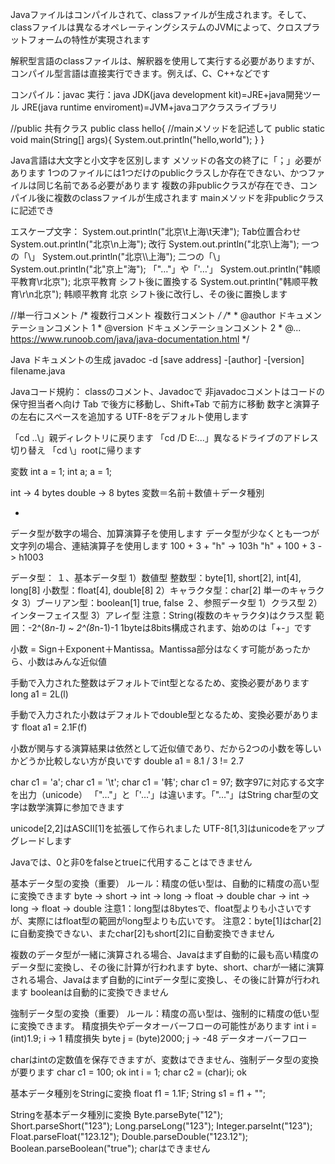 Javaファイルはコンパイルされて、classファイルが生成されます。そして、classファイルは異なるオペレーティングシステムのJVMによって、クロスプラットフォームの特性が実現されます

解釈型言語のclassファイルは、解釈器を使用して実行する必要がありますが、コンパイル型言語は直接実行できます。例えば、C、C++などです

コンパイル：javac
実行：java
JDK(java development kit)=JRE+java開発ツール
JRE(java runtime enviroment)=JVM+javaコアクラスライブラリ

//public 共有クラス
public class hello{
	//mainメソッドを記述して
	public static void main(String[] args){
		System.out.println("hello,world");
	}
}

Java言語は大文字と小文字を区別します
メソッドの各文の終了に「；」必要があります
1つのファイルには1つだけのpublicクラスしか存在できない、かつファイルは同じ名前である必要があります
複数の非publicクラスが存在でき、コンパイル後に複数のclassファイルが生成されます
mainメソッドを非publicクラスに記述でき

エスケープ文字：
System.out.println("北京\t上海\t天津"); Tab位置合わせ
System.out.println("北京\n上海"); 改行
System.out.println("北京\\上海"); 一つの「\」
System.out.println("北京\\\\上海"); 二つの「\」
System.out.println("北\"京上\"海"); 「"…"」や「'…'」
System.out.println("韩顺平教育\r北京");
北京平教育 シフト後に置換する
System.out.println("韩顺平教育\r\n北京");
韩顺平教育
北京
シフト後に改行し、その後に置換します

//単一行コメント
/*	複数行コメント
	複数行コメント	*/
/**
	* @author ドキュメンテーションコメント 1
	* @version ドキュメンテーションコメント 2
	* @... https://www.runoob.com/java/java-documentation.html
*/

Java ドキュメントの生成
javadoc -d [save address] -[author] -[version] filename.java


Javaコード規約：
classのコメント、Javadocで
非javadocコメントはコードの保守担当者へ向け
Tab で後方に移動し、Shift+Tab で前方に移動
数字と演算子の左右にスペースを追加する
UTF-8をデフォルト使用します

「cd ..\」親ディレクトリに戻ります
「cd /D E:\...」異なるドライブのアドレス切り替え
「cd \」rootに帰ります

変数
int a = 1;
int a; a = 1;

int -> 4 bytes
double -> 8 bytes
変数＝名前＋数値＋データ種別

+
データ型が数字の場合、加算演算子を使用します
データ型が少なくとも一つが文字列の場合、連結演算子を使用します
100 + 3 + "h" -> 103h
"h" + 100 + 3 -> h1003

データ型：
１、基本データ型
		1）数値型
				整数型：byte[1], short[2], int[4], long[8]
				小数型：float[4], double[8]
		2）キャラクタ型：char[2] 単一のキャラクタ
		3）ブーリアン型：boolean[1] true, false
２、参照データ型
		1）クラス型
		2）インターフェイス型
		3）アレイ型
注意：String(複数のキャラクタ)はクラス型
範囲：-2^(8*n-1) ~ 2^(8*n-1)-1
1byteは8bits構成されます、始めのは「+-」です

小数 = Sign＋Exponent＋Mantissa。Mantissa部分はなくす可能があったから、小数はみんな近似値

手動で入力された整数はデフォルトでint型となるため、変換必要があります
long a1 = 2L(l)

手動で入力された小数はデフォルトでdouble型となるため、変換必要があります
float a1 = 2.1F(f)

小数が関与する演算結果は依然として近似値であり、だから2つの小数を等しいかどうか比較しない方が良いです
double a1 = 8.1 / 3  != 2.7

char c1 = 'a';
char c1 = '\t';
char c1 = '韩';
char c1 = 97;	数字97に対応する文字を出力（unicode）
「"…"」と「'…'」は違います。「"…"」はString
char型の文字は数学演算に参加できます

unicode[2,2]はASCII[1]を拡張して作られました
UTF-8[1,3]はunicodeをアップグレードします

Javaでは、0と非0をfalseとtrueに代用することはできません

基本データ型の変換（重要）
ルール：精度の低い型は、自動的に精度の高い型に変換できます
byte -> short -> int -> long -> float -> double
char -> int -> long -> float -> double
注意1：long型は8bytesで、float型よりも小さいですが、実際にはfloat型の範囲がlong型よりも広いです。
注意2：byte[1]はchar[2]に自動変換できない、またchar[2]もshort[2]に自動変換できません

複数のデータ型が一緒に演算される場合、Javaはまず自動的に最も高い精度のデータ型に変換し、その後に計算が行われます
byte、short、charが一緒に演算される場合、Javaはまず自動的にintデータ型に変換し、その後に計算が行われます
booleanは自動的に変換できません

強制データ型の変換（重要）
ルール：精度の高い型は、強制的に精度の低い型に変換できます。
精度損失やデータオーバーフローの可能性があります
int i = (int)1.9; i -> 1 精度損失
byte j = (byte)2000; j -> -48 データオーバーフロー

charはintの定数值を保存できますが、変数はできません、強制データ型の変換が要ります
char c1 = 100; ok
int i = 1;
char c2 = (char)i; ok 

基本データ種別をStringに変換
float f1 = 1.1F;
String s1 = f1 + "";

Stringを基本データ種別に変換
Byte.parseByte("12");
Short.parseShort("123");
Long.parseLong("123");
Integer.parseInt("123");
Float.parseFloat("123.12");
Double.parseDouble("123.12");
Boolean.parseBoolean("true");
charはできません